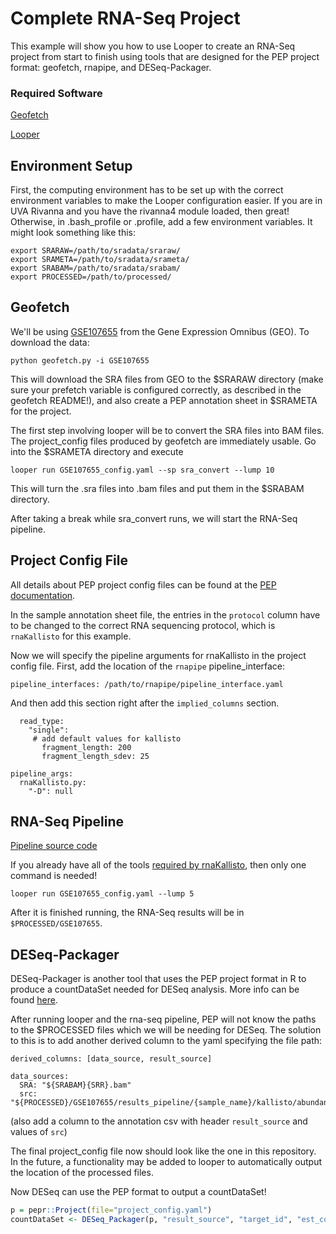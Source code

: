 # Complete RNA-Seq Project

This example will show you how to use Looper to create an RNA-Seq project from start to finish using tools that are designed for the PEP project format: geofetch, rnapipe, and DESeq-Packager.

### Required Software

[Geofetch](https://github.com/pepkit/geofetch)

[Looper](https://looper.readthedocs.io/en/latest/hello-world.html)

## Environment Setup

First, the computing environment has to be set up with the correct environment variables to make the Looper configuration easier. If you are in UVA Rivanna and you have the rivanna4 module loaded, then great! Otherwise, in .bash_profile or .profile, add a few environment variables. It might look something like this:

```
export SRARAW=/path/to/sradata/sraraw/
export SRAMETA=/path/to/sradata/srameta/
export SRABAM=/path/to/sradata/srabam/
export PROCESSED=/path/to/processed/
```

## Geofetch

We'll be using [GSE107655](https://www.ncbi.nlm.nih.gov/geo/query/acc.cgi?acc=GSE107655) from the Gene Expression Omnibus (GEO). To download the data:
```
python geofetch.py -i GSE107655
```
This will download the SRA files from GEO to the $SRARAW directory (make sure your prefetch variable is configured correctly, as described in the geofetch README!), and also create a PEP annotation sheet in $SRAMETA for the project.

The first step involving looper will be to convert the SRA files into BAM files. The project_config files produced by geofetch are immediately usable. Go into the $SRAMETA directory and execute
```
looper run GSE107655_config.yaml --sp sra_convert --lump 10
```
This will turn the .sra files into .bam files and put them in the $SRABAM directory.

After taking a break while sra_convert runs, we will start the RNA-Seq pipeline.

## Project Config File

All details about PEP project config files can be found at the [PEP documentation](https://pepkit.github.io/docs/home).

In the sample annotation sheet file, the entries in the `protocol` column have to be changed to the correct RNA sequencing protocol, which is `rnaKallisto` for this example.

Now we will specify the pipeline arguments for rnaKallisto in the project config file. First, add the location of the `rnapipe` pipeline_interface:
```
pipeline_interfaces: /path/to/rnapipe/pipeline_interface.yaml
```

And then add this section right after the `implied_columns` section.
```
  read_type:
    "single":
     # add default values for kallisto
       fragment_length: 200
       fragment_length_sdev: 25

pipeline_args:
  rnaKallisto.py:
    "-D": null
```

## RNA-Seq Pipeline

[Pipeline source code](https://github.com/databio/rnapipe)

If you already have all of the tools [required by rnaKallisto](https://github.com/databio/rnapipe/blob/master/src/rnaKallisto.yaml), then only one command is needed!
```
looper run GSE107655_config.yaml --lump 5
```

After it is finished running, the RNA-Seq results will be in `$PROCESSED/GSE107655`.

## DESeq-Packager

DESeq-Packager is another tool that uses the PEP project format in R to produce a countDataSet needed for DESeq analysis. More info can be found [here](https://github.com/databio/DESeq-Packager).

After running looper and the rna-seq pipeline, PEP will not know the paths to the $PROCESSED files which we will be needing for DESeq. The solution to this is to add another derived column to the yaml specifying the file path: 

```
derived_columns: [data_source, result_source]

data_sources:
  SRA: "${SRABAM}{SRR}.bam"
  src: "${PROCESSED}/GSE107655/results_pipeline/{sample_name}/kallisto/abundance.tsv"
```
(also add a column to the annotation csv with header `result_source` and values of `src`)

The final project_config file now should look like the one in this repository.
In the future, a functionality may be added to looper to automatically output the location of the processed files.

Now DESeq can use the PEP format to output a countDataSet!
```R
p = pepr::Project(file="project_config.yaml")
countDataSet <- DESeq_Packager(p, "result_source", "target_id", "est_counts")
```
